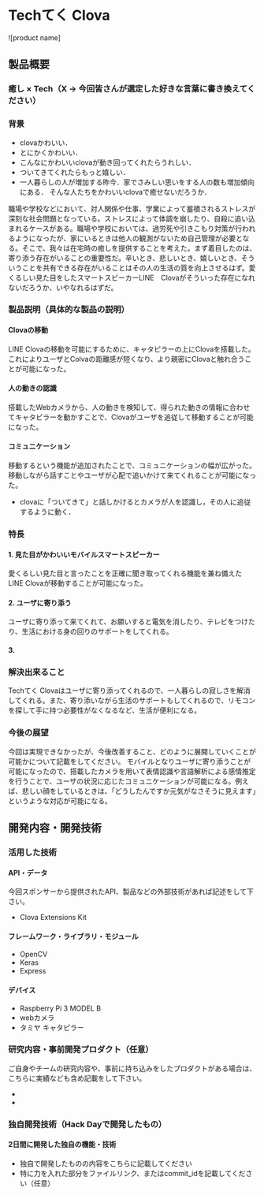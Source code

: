 # Techてく Clova

![product name]

## 製品概要

### 癒し × Tech（X → 今回皆さんが選定した好きな言葉に書き換えてください）

### 背景
- clovaかわいい．
- とにかくかわいい．
- こんなにかわいいclovaが動き回ってくれたらうれしい．
- ついてきてくれたらもっと嬉しい．
- 一人暮らしの人が増加する昨今．家でさみしい思いをする人の数も増加傾向にある．
そんな人たちをかわいいclovaで癒せないだろうか．

職場や学校などにおいて、対人関係や仕事、学業によって蓄積されるストレスが深刻な社会問題となっている。ストレスによって体調を崩したり、自殺に追い込まれるケースがある。職場や学校においては、過労死や引きこもり対策が行われるようになったが、家にいるときは他人の観測がないため自己管理が必要となる。そこで、我々は在宅時の癒しを提供することを考えた。まず着目したのは、寄り添う存在がいることの重要性だ。辛いとき、悲しいとき、嬉しいとき、そういうことを共有できる存在がいることはその人の生活の質を向上させるはず。愛くるしい見た目をしたスマートスピーカーLINE　Clovaがそういった存在になれないだろうか、いやなれるはずだ。



### 製品説明（具体的な製品の説明）
#### Clovaの移動
LINE Clovaの移動を可能にするために、キャタピラーの上にClovaを搭載した。これによりユーザとColvaの距離感が短くなり、より親密にClovaと触れ合うことが可能になった。
#### 人の動きの認識
搭載したWebカメラから、人の動きを検知して、得られた動きの情報に合わせてキャタピラーを動かすことで、Clovaがユーザを追従して移動することが可能になった。
#### コミュニケーション
移動するという機能が追加されたことで、コミュニケーションの幅が広がった。移動しながら話すことやユーザが心配で追いかけて来てくれることが可能になった。


- clovaに「ついてきて」と話しかけるとカメラが人を認識し，その人に追従するように動く．

### 特長

#### 1. 見た目がかわいいモバイルスマートスピーカー
愛くるしい見た目と言ったことを正確に聞き取ってくれる機能を兼ね備えたLINE Clovaが移動することが可能になった。

#### 2. ユーザに寄り添う
ユーザに寄り添って来てくれて、お願いすると電気を消したり、テレビをつけたり、生活における身の回りのサポートをしてくれる。

#### 3. 

### 解決出来ること
Techてく Clovaはユーザに寄り添ってくれるので、一人暮らしの寂しさを解消してくれる。また、寄り添いながら生活のサポートもしてくれるので、リモコンを探して手に持つ必要性がなくなるなど、生活が便利になる。


### 今後の展望
今回は実現できなかったが、今後改善すること、どのように展開していくことが可能かについて記載をしてください。
モバイルとなりユーザに寄り添うことが可能になったので、搭載したカメラを用いて表情認識や言語解析による感情推定を行うことで、ユーザの状況に応じたコミュニケーションが可能になる。例えば、悲しい顔をしているときは、「どうしたんですか元気がなさそうに見えます」というような対応が可能になる。


## 開発内容・開発技術
### 活用した技術
#### API・データ
今回スポンサーから提供されたAPI、製品などの外部技術があれば記述をして下さい。
* Clova Extensions Kit

#### フレームワーク・ライブラリ・モジュール
* OpenCV
* Keras
* Express

#### デバイス
* Raspberry Pi 3 MODEL B
* webカメラ
* タミヤ キャタピラー

### 研究内容・事前開発プロダクト（任意）
ご自身やチームの研究内容や、事前に持ち込みをしたプロダクトがある場合は、こちらに実績なども含め記載をして下さい。

* 
* 


### 独自開発技術（Hack Dayで開発したもの）
#### 2日間に開発した独自の機能・技術
* 独自で開発したものの内容をこちらに記載してください
* 特に力を入れた部分をファイルリンク、またはcommit_idを記載してください（任意）
